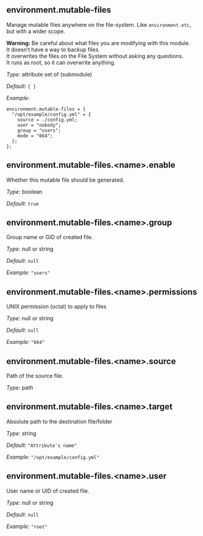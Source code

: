 ## environment\.mutable-files

Manage mutable files anywhere on the file-system\.
Like ` environment.etc `, but with a wider scope\.

**Warning:** Be careful about what files you are modifying with this module\.  
It doesn’t have a way to backup files\.  
It overwrites the files on the File System without asking any questions\.  
It runs as root, so it can overwrite anything\.



*Type:*
attribute set of (submodule)



*Default:*
` { } `



*Example:*

```
environment.mutable-files = {
  "/opt/example/config.yml" = {
    source = ./config.yml;
    user = "nobody";
    group = "users";
    mode = "664";
  };
};

```



## environment\.mutable-files\.\<name>\.enable



Whether this mutable file should be generated\.



*Type:*
boolean



*Default:*
` true `



## environment\.mutable-files\.\<name>\.group



Group name or GID of created file\.



*Type:*
null or string



*Default:*
` null `



*Example:*
` "users" `



## environment\.mutable-files\.\<name>\.permissions



UNIX permission (octal) to apply to files



*Type:*
null or string



*Default:*
` null `



*Example:*
` "664" `



## environment\.mutable-files\.\<name>\.source



Path of the source file\.



*Type:*
path



## environment\.mutable-files\.\<name>\.target



Absolute path to the destination file/folder



*Type:*
string



*Default:*
` "Attribute's name" `



*Example:*
` "/opt/example/config.yml" `



## environment\.mutable-files\.\<name>\.user



User name or UID of created file\.



*Type:*
null or string



*Default:*
` null `



*Example:*
` "root" `


